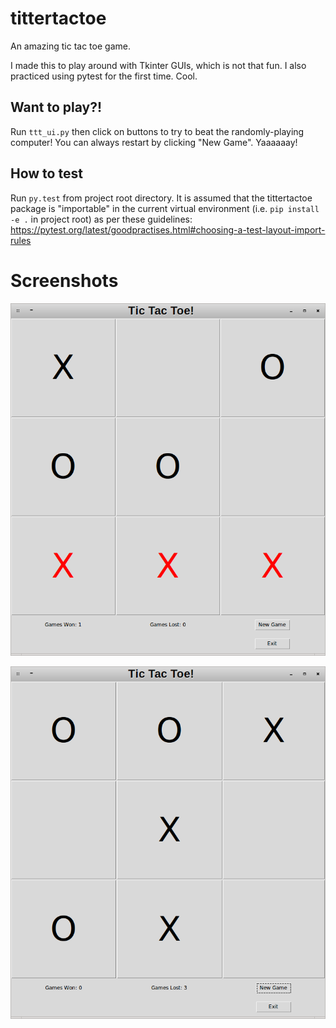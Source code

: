 tittertactoe
============

An amazing tic tac toe game.

I made this to play around with Tkinter GUIs, which is not that fun. I also practiced using pytest for the first time. Cool.
## Want to play?!

Run `ttt_ui.py` then click on buttons to try to beat the randomly-playing computer! You can always restart by clicking "New Game". Yaaaaaay!

## How to test

Run `py.test` from project root directory. It is assumed that the tittertactoe package is "importable" in the current virtual environment (i.e. `pip install -e .` in project root) as per these guidelines: https://pytest.org/latest/goodpractises.html#choosing-a-test-layout-import-rules 

# Screenshots

![ScreenShot 1](/screenshots/tittertactoe1.png)

![ScreenShot 2](/screenshots/tittertactoe2.png)
